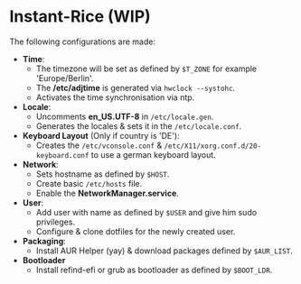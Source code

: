 # Instant-Rice (WIP)

The following configurations are made:
* **Time**:
  * The timezone will be set as defined by `$T_ZONE` for example 'Europe/Berlin'.
  * The **/etc/adjtime** is generated via `hwclock --systohc`.
  * Activates the time synchronisation via ntp.
* **Locale**:
  * Uncomments **en_US.UTF-8** in `/etc/locale.gen`.
  * Generates the locales & sets it in the `/etc/locale.conf`.
* **Keyboard Layout** (Only if country is 'DE'):
  * Creates the `/etc/vconsole.conf` & `/etc/X11/xorg.conf.d/20-keyboard.conf` to use a german keyboard layout.
* **Network**:
  * Sets hostname as defined by `$HOST`.
  * Create basic `/etc/hosts` file.
  * Enable the **NetworkManager.service**.
* **User**:
  * Add user with name as defined by `$USER` and give him sudo privileges.
  * Configure & clone dotfiles for the newly created user.
* **Packaging**:
  * Install AUR Helper (yay) & download packages defined by `$AUR_LIST`.
* **Bootloader**
  * Install refind-efi or grub as bootloader as defined by `$BOOT_LDR`.
